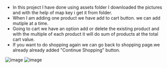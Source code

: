 * In this project I have done using assets folder I downloaded the pictures and with the help of map key
i get it from folder.
* When I am adding one product we have add to cart button. we can add mutiple at a time.
* Going to cart we have an option add or delete the existing product and with the multiple of each product it will do sum of products
at the total cart value.
* If you want to do shopping again we can go back to shopping page.we already already added "Continue Shopping" button.




![image](https://github.com/Vasanthkarri/Ecomm-ShoppingCart-10/assets/95275323/f762cd75-13ea-439a-82eb-c0eae861a137)
![image](https://github.com/Vasanthkarri/Ecomm-ShoppingCart-10/assets/95275323/13a0cf9c-c55f-4b0b-a267-db6e6a964f7d)
